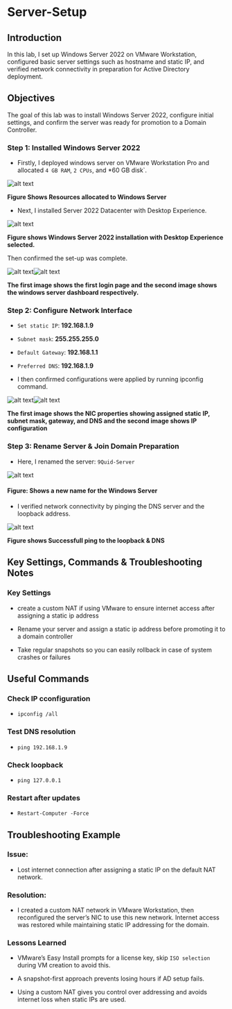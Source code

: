 # Server-Setup

## Introduction

In this lab, I set up Windows Server 2022 on VMware Workstation, configured basic server settings such as hostname and static IP, and verified network connectivity in preparation for Active Directory deployment.

## Objectives

The goal of this lab was to install Windows Server 2022, configure initial settings, and confirm the server was ready for promotion to a Domain Controller.

### Step 1: Installed Windows Server 2022

- Firstly, I deployed windows server on VMware Workstation Pro and allocated `4 GB RAM`, `2 CPUs`, and *60 GB disk`.

![alt text](screenshots/01-vmware-vm-settings.png)

**Figure Shows Resources allocated to Windows Server**

- Next, I installed Server 2022 Datacenter with Desktop Experience.

![alt text](screenshots/02-server-setup-selection.png)

**Figure shows Windows Server 2022 installation with Desktop Experience selected.**

Then confirmed the set-up was complete.

![alt text](screenshots/03-server-first-login.png)![alt text](screenshots/04-windows-server-dashboard.png)

**The first image shows the first login page and the second image shows the windows server dashboard respectively.**

### Step 2: Configure Network Interface

- `Set static IP`: **192.168.1.9**
- `Subnet mask`: **255.255.255.0**
- `Default Gateway`: **192.168.1.1**
- `Preferred DNS`: **192.168.1.9**

- I then confirmed configurations were applied by running ipconfig command.

![alt text](screenshots/05_nic-config.png)![alt text](screenshots/06-IP-config.png)

**The first image shows the  NIC properties showing assigned static IP, subnet mask, gateway, and DNS and the second image shows IP configuration**

### Step 3: Rename Server & Join Domain Preparation

- Here, I renamed the server: `9Quid-Server`

![alt text](screenshots/07-rename-Server.png)

#### Figure: Shows a new name for the Windows Server

- I verified network connectivity by pinging the DNS server and the loopback address.

![alt text](<screenshots/08-ping-loopback & DNS.png>)

**Figure shows Successfull ping to the loopback & DNS**

## Key Settings, Commands & Troubleshooting Notes

### Key Settings

- create a custom NAT if using VMware to ensure internet access after assigning a static ip address

- Rename your server and assign a static ip address before promoting it to a domain controller

- Take regular snapshots so you can easily rollback in case of system crashes or failures

## Useful Commands

### Check IP cconfiguration

- `ipconfig /all`

### Test DNS resolution

- `ping 192.168.1.9`

### Check loopback

- `ping 127.0.0.1`

### Restart after updates

- `Restart-Computer -Force`

## Troubleshooting Example

### Issue:

- Lost internet connection after assigning a static IP on the default NAT network.

### Resolution:

- I created a custom NAT network in VMware Workstation, then reconfigured the server’s NIC to use this new network. Internet access was restored while maintaining static IP addressing for the domain.

### Lessons Learned

- VMware’s Easy Install prompts for a license key, skip `ISO selection` during VM creation to avoid this.

- A snapshot-first approach prevents losing hours if AD setup fails.

- Using a custom NAT gives you control over addressing and avoids internet loss when static IPs are used.
